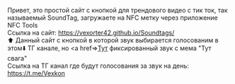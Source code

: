 Привет, это простой сайт с кнопкой для трендового видео с тик ток, так называемый SoundTag, загружаете на NFC метку через приложение NFC Tools <br/>
Ссылка на сайт: https://vexorter42.github.io/Soundtags/<br/>
⬆️ Данный сайт с кнопкой в которой звук выбирается голосованим в этом⬇️ ТГ канале, но <a href=>[Тут](https://github.com/Vexorter42/Soundtags/tree/main/SndStr)</a> фиксированный звук с мема "Тут свага" <br/>
Ссылка на ТГ канал где будут голосования за звук на день: https://t.me/Vexkon <br/>

